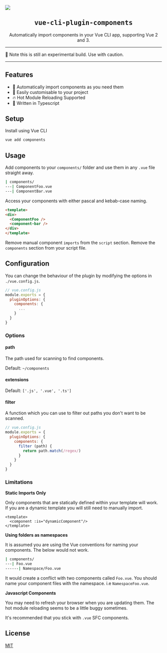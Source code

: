 ![](https://laravel-og.beyondco.de/Components.png?theme=light&packageManager=vue+add&packageName=components&pattern=texture&style=style_1&description=Automatically+import+components+in+your+Vue+CLI+app.&md=1&showWatermark=0&fontSize=100px&images=collection)

<h2 align='center'><samp>vue-cli-plugin-components</samp></h2>

<p align='center'>Automatically import components in your Vue CLI app, supporting Vue 2 and 3.</p>


---

:construction_worker: Note this is still an experimental build. Use with caution.

---

## Features

- :mage: Automatically import components as you need them 
- :wrench: Easily customisable to your project
- :fire: Hot Module Reloading Supported
- :triangular_ruler: Written in Typescript

## Setup

Install using Vue CLI

```bash
vue add components
```

## Usage

Add components to your `components/` folder and use them in any `.vue` file straight away.

```bash
| components/
---| ComponentFoo.vue
---| ComponentBar.vue
```

Access your components with either pascal and kebab-case naming.

```html
<template>
<div>
  <ComponentFoo />
  <component-bar />
</div>
</template>
```

Remove manual component `imports` from the `script` section. Remove the `components` section
from your script file.


## Configuration

You can change the behaviour of the plugin by modifying the options in `./vue.config.js`. 

```js
// vue.config.js
module.exports = {
  pluginOptions: {
    components: {
      ...
    }
  }
}
```

### Options

#### path

The path used for scanning to find components.

Default: `~/components`

#### extensions

Default: `['.js', '.vue', '.ts']`

#### filter

A function which you can use to filter out paths you don't want to be scanned.

```js
// vue.config.js
module.exports = {
  pluginOptions: {
    components: {
      filter (path) {
        return path.match(/regex/)
      }
    }
  }
}
```


### Limitations

**Static Imports Only**

Only components that are statically defined within your template will work. If you are a dynamic template you will still
need to manually import.

```vue
<template>
  <component :is="dynamicComponent"/>
</template>
```

**Using folders as namespaces**

It is assumed you are using the Vue conventions for naming your components. The below would not work.

```bash
| components/
---| Foo.vue
------| Namespace/Foo.vue
```

It would create a conflict with two components called `Foo.vue`. You should name your component files with the namespace.
i.e `NamespaceFoo.vue`.

**Javascript Components**

You may need to refresh your browser when you are updating them. The hot module reloading 
seems to be a little buggy sometimes.

It's recommended that you stick with `.vue` SFC components.

## License

[MIT](LICENSE)

